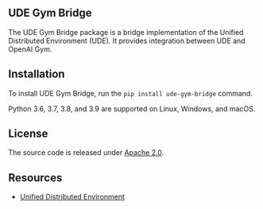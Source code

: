 ## UDE Gym Bridge

The UDE Gym Bridge package is a bridge implementation of the Unified Distributed Environment (UDE). It provides integration between UDE and OpenAI Gym. 

## Installation

To install UDE Gym Bridge, run the `pip install ude-gym-bridge` command.

Python 3.6, 3.7, 3.8, and 3.9 are supported on Linux, Windows, and macOS.


## License

The source code is released under [Apache 2.0](https://aws.amazon.com/apache-2-0/).

## Resources
* [Unified Distributed Environment](https://github.com/aws-deepracer/ude)
